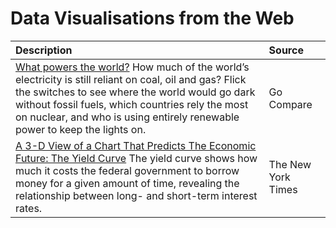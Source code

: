 # Data Visualisations from the Web

 Description | Source   |
  :----   |          :--- |
| [What powers the world?](https://www.gocompare.com/gas-and-electricity/what-powers-the-world/) How much of the world’s electricity is still reliant on coal, oil and gas? Flick the switches to see where the world would go dark without fossil fuels, which countries rely the most on nuclear, and who is using entirely renewable power to keep the lights on.| Go Compare|
| [A 3-D View of a Chart That Predicts The Economic Future: The Yield Curve](https://www.nytimes.com/interactive/2015/03/19/upshot/3d-yield-curve-economic-growth.html) The yield curve shows how much it costs the federal government to borrow money for a given amount of time, revealing the relationship between long- and short-term interest rates.| The New York Times|
 
